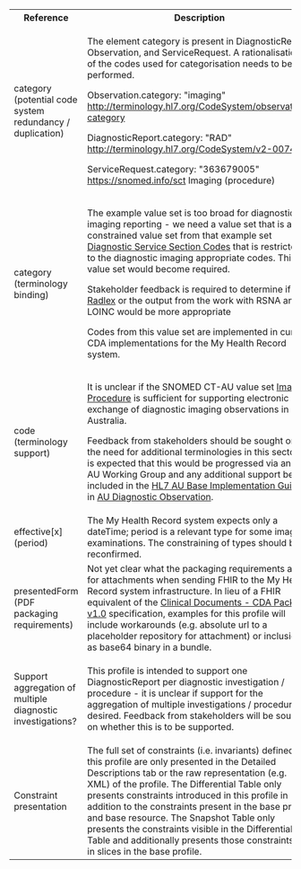 <table class="list" width="100%">
<tbody>
  <tr>
    <th>Reference</th>
    <th>Description</th>
    <th>Issue No.</th>
  </tr>
      <tr>
    <td>category (potential code system redundancy / duplication)</td>
    <td><p>The element category is present in DiagnosticReport, Observation, and ServiceRequest. A rationalisation of the codes used for categorisation needs to be performed.</p>
        <p>Observation.category: "imaging" <a href="http://hl7.org/fhir/R4/codesystem-observation-category.html">http://terminology.hl7.org/CodeSystem/observation-category</a></p>
        <p>DiagnosticReport.category: "RAD" <a href="http://hl7.org/fhir/R4/v2/0074/index.html">http://terminology.hl7.org/CodeSystem/v2-0074</a></p>
        <p>ServiceRequest.category: "363679005" <a href="http://hl7.org/fhir/R4/snomedct.html">https://snomed.info/sct</a> Imaging (procedure)</p></td>
    <td>See <a href="https://github.com/AuDigitalHealth/ci-fhir-r4/issues/28">ci-fhir-r4/issues/28</a></td>
   </tr>
    <tr>
    <td>category (terminology binding)</td>
    <td><p>The example value set is too broad for diagnostic imaging reporting - we need a value set that is a constrained value set from that example set <a href="http://hl7.org/fhir/R4/valueset-diagnostic-service-sections.html">Diagnostic Service Section Codes</a> that is restricted to the diagnostic imaging appropriate codes. This value set would become required.</p>
        <p>Stakeholder feedback is required to determine if <a href="https://www.rsna.org/en/practice-tools/data-tools-and-standards/radlex-radiology-lexicon">Radlex</a> or the output from the work with RSNA and LOINC would be more appropriate</p>
        <p>Codes from this value set are implemented in current CDA implementations for the My Health Record system.</p></td>
    <td>See <a href="https://github.com/AuDigitalHealth/ci-fhir-r4/issues/55">ci-fhir-r4/issues/55</a>, and <a href="https://jira.aws.tooling/browse/FTR-954">jira.aws.tooling/browse/FTR-954</a></td>
   </tr>
   <tr>
            <td>code (terminology support)</td>
            <td><p>It is unclear if the SNOMED CT-AU value set <a href=" https://healthterminologies.gov.au/fhir/ValueSet/imaging-procedure-1">Imaging Procedure</a> is sufficient for supporting electronic exchange of diagnostic imaging observations in Australia.</p>
<p>Feedback from stakeholders should be sought on the need for additional terminologies in this sector. It is expected that this would be progressed via an HL7 AU Working Group and any additional support be included in the <a href="http://build.fhir.org/ig/hl7au/au-fhir-base/index.html">HL7 AU Base Implementation Guide</a> in <a href="http://build.fhir.org/ig/hl7au/au-fhir-base/StructureDefinition-au-diagnostic-observation.html">AU Diagnostic Observation</a>.</p></td>
            <td>See <a href="https://github.com/hl7au/au-fhir-base/issues/406">au-fhir-base/issues/406</a></td>
       </tr>
      <tr>
    <td>effective[x] (period)</td>
    <td>The My Health Record system expects only a dateTime; period is a relevant type for some imaging examinations. The constraining of types should be reconfirmed.</td>
    <td>See <a href="https://github.com/AuDigitalHealth/ci-fhir-r4/issues/47">ci-fhir-r4/issues/47</a></td>
   </tr>
      <tr>
    <td>presentedForm (PDF packaging requirements)</td>
    <td>Not yet clear what the packaging requirements are for attachments when sending FHIR to the My Health Record system infrastructure. In lieu of a FHIR equivalent of the <a href="https://developer.digitalhealth.gov.au/specifications/clinical-documents/ep-1962-2014/nehta-1229-2011">Clinical Documents - CDA Package v1.0</a> specification, examples for this profile will include workarounds (e.g. absolute url to a placeholder repository for attachment) or inclusion as base64 binary in a bundle.</td>
    <td>See <a href="https://github.com/AuDigitalHealth/ci-fhir-r4/issues/74">ci-fhir-r4/issues/74</a></td>
   </tr>
      <tr>
    <td>Support aggregation of multiple diagnostic investigations?</td>
    <td><p>This profile is intended to support one DiagnosticReport per diagnostic investigation / procedure - it is unclear if support for the aggregation of multiple investigations / procedures is desired. Feedback from stakeholders will be sought on whether this is to be supported.</p></td>
    <td>See <a href="https://github.com/AuDigitalHealth/ci-fhir-r4/issues/88">ci-fhir-r4/issues/88</a></td>
   </tr>
   <tr>
    <td>Constraint presentation</td>
    <td>The full set of constraints (i.e. invariants) defined in this profile are only presented in the Detailed Descriptions tab or the raw representation (e.g. XML) of the profile. The Differential Table only presents constraints introduced in this profile in addition to the constraints present in the base profile and base resource. The Snapshot Table only presents the constraints visible in the Differential Table and additionally presents those constraints set in slices in the base profile.</td>
    <td>See Zulip <a href="https://chat.fhir.org/#narrow/stream/179252-IG-creation/topic/Derived.20profile.20snapshot.20missing.20upstream.20invariants">Derived profile snapshot missing upstream invariants</a> stream</td>
   </tr>   
</tbody>
</table>
